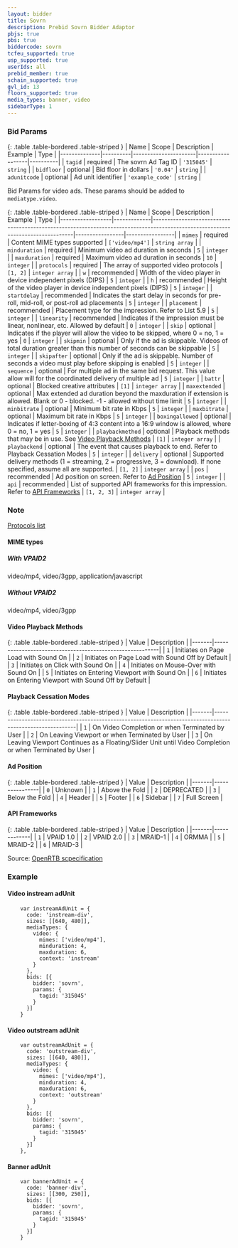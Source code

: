 ```yaml
---
layout: bidder
title: Sovrn
description: Prebid Sovrn Bidder Adaptor
pbjs: true
pbs: true
biddercode: sovrn
tcfeu_supported: true
usp_supported: true
userIds: all
prebid_member: true
schain_supported: true
gvl_id: 13
floors_supported: true
media_types: banner, video
sidebarType: 1
---
```


### Bid Params

{: .table .table-bordered .table-striped }
| Name         | Scope    | Description          | Example          | Type     |
|--------------|----------|----------------------|------------------|----------|
| `tagid`      | required | The sovrn Ad Tag ID  | `'315045'`       | `string` |
| `bidfloor`   | optional | Bid floor in dollars | `'0.04'`         | `string` |
| `adunitcode` | optional | Ad unit identifier   | `'example_code'` | `string` |

Bid Params for video ads. These params should be added to `mediatype.video`.

{: .table .table-bordered .table-striped }
| Name             | Scope       | Description                                                                                                                    | Example         | Type            |
|------------------|-------------|--------------------------------------------------------------------------------------------------------------------------------|-----------------|-----------------|
| `mimes`          | required    | Content MIME types supported                                                                                                   | `['video/mp4']` | `string array`  |
| `minduration`    | required    | Minimum video ad duration in seconds                                                                                           | `5`             | `integer`       |
| `maxduration`    | required    | Maximum video ad duration in seconds                                                                                           | `10`            | `integer`       |
| `protocols`      | required    | The array of supported video protocols                                                                                         | `[1, 2]`        | `integer array` |
| `w`              | recommended | Width of the video player in device independent pixels (DIPS)                                                                  | `5`             | `integer`       |
| `h`              | recommended | Height of the video player in device independent pixels (DIPS)                                                                 | `5`             | `integer`       |
| `startdelay`     | recommended | Indicates the start delay in seconds for pre-roll, mid-roll, or post-roll ad placements                                        | `5`             | `integer`       |
| `placement`      | recommended | Placement type for the impression. Refer to List 5.9                                                                           | `5`             | `integer`       |
| `linearity`      | recommended | Indicates if the impression must be linear, nonlinear, etc. Allowed by default                                                 | `0`             | `integer`       |
| `skip`           | optional    | Indicates if the player will allow the video to be skipped, where 0 = no, 1 = yes                                              | `0`             | `integer`       |
| `skipmin`        | optional    | Only if the ad is skippable. Videos of total duration greater than this number of seconds can be skippable                     | `5`             | `integer`       |
| `skipafter`      | optional    | Only if the ad is skippable. Number of seconds a video must play before skipping is enabled                                    | `5`             | `integer`       |
| `sequence`       | optional    | For multiple ad in the same bid request. This value allow will for the coordinated delivery of multiple ad                     | `5`             | `integer`       |
| `battr`          | optional    | Blocked creative attributes                                                                                                    | `[1]`           | `integer array` |
| `maxextended`    | optional    | Max extended ad duration beyond the maxduration if extension is allowed. Blank or 0 - blocked. -1 - allowed without time limit | `5`             | `integer`       |
| `minbitrate`     | optional    | Minimum bit rate in Kbps                                                                                                       | `5`             | `integer`       |
| `maxbitrate`     | optional    | Maximum bit rate in Kbps                                                                                                       | `5`             | `integer`       |
| `boxingallowed`  | optional    | Indicates if letter-boxing of 4:3 content into a 16:9 window is allowed, where 0 = no, 1 = yes                                 | `5`             | `integer`       |
| `playbackmethod` | optional    | Playback methods that may be in use. See [Video Playback Methods](#video-playback-methods)                                     | `[1]`           | `integer array` |
| `playbackend`    | optional    | The event that causes playback to end. Refer to Playback Cessation Modes                                                       | `5`             | `integer`       |
| `delivery`       | optional    | Supported delivery methods (1 = streaming, 2 = progressive, 3 = download). If none specified, assume all are supported.        | `[1, 2]`        | `integer array` |
| `pos`            | recommended | Ad position on screen. Refer to [Ad Position](#ad-position)                                                                    | `5`             | `integer`       |
| `api`            | recommended | List of supported API frameworks for this impression. Refer to [API Frameworks](#sovrn-api-frameworks)                               | `[1, 2, 3]`     | `integer array` |

### Note

[Protocols list](#epsilon-protocols)

#### MIME types

##### With VPAID2  

video/mp4,
video/3gpp,
application/javascript

##### Without VPAID2

video/mp4,
video/3gpp

#### Video Playback Methods

{: .table .table-bordered .table-striped }
| Value | Description                                              |
|-------|----------------------------------------------------------|
| `1`   | Initiates on Page Load with Sound On                     |
| `2`   | Initiates on Page Load with Sound Off by Default         |
| `3`   | Initiates on Click with Sound On                         |
| `4`   | Initiates on Mouse-Over with Sound On                    |
| `5`   | Initiates on Entering Viewport with Sound On             |
| `6`   | Initiates on Entering Viewport with Sound Off by Default |

#### Playback Cessation Modes

{: .table .table-bordered .table-striped }
| Value | Description                                                                                               |
|-------|-----------------------------------------------------------------------------------------------------------|
| `1`   | On Video Completion or when Terminated by User                                                            |
| `2`   | On Leaving Viewport or when Terminated by User                                                            |
| `3`   | On Leaving Viewport Continues as a Floating/Slider Unit until Video Completion or when Terminated by User |

#### Ad Position

{: .table .table-bordered .table-striped }
| Value | Description    |
|-------|----------------|
| `0`   | Unknown        |
| `1`   | Above the Fold |
| `2`   | DEPRECATED     |
| `3`   | Below the Fold |
| `4`   | Header         |
| `5`   | Footer         |
| `6`   | Sidebar        |
| `7`   | Full Screen    |

<a id="sovrn-api-frameworks"></a>

#### API Frameworks

{: .table .table-bordered .table-striped }
| Value | Description |
|-------|-------------|
| `1`   | VPAID 1.0   |
| `2`   | VPAID 2.0   |
| `3`   | MRAID-1     |
| `4`   | ORMMA       |
| `5`   | MRAID-2     |
| `6`   | MRAID-3     |

Source: [OpenRTB scpecification](https://www.iab.com/wp-content/uploads/2016/03/OpenRTB-API-Specification-Version-2-5-FINAL.pdf)

### Example

#### Video instream adUnit

```
    var instreamAdUnit = {
      code: 'instream-div',
      sizes: [[640, 480]],
      mediaTypes: {
        video: {
          mimes: ['video/mp4'],
          minduration: 4,
          maxduration: 6,
          context: 'instream'
        }
      },
      bids: [{
        bidder: 'sovrn',
        params: {
          tagid: '315045'
        }
      }]
    }
```

#### Video outstream adUnit

```
    var outstreamAdUnit = {
      code: 'outstream-div',
      sizes: [[640, 480]],
      mediaTypes: {
        video: {
          mimes: ['video/mp4'],
          minduration: 4,
          maxduration: 6,
          context: 'outstream'
        }
      },
      bids: [{
        bidder: 'sovrn',
        params: {
          tagid: '315045'
        }
      }]
    },
```

#### Banner adUnit

```
    var bannerAdUnit = {
      code: 'banner-div',
      sizes: [[300, 250]],
      bids: [{
        bidder: 'sovrn',
        params: {
          tagid: '315045'
        }
      }]
    }
```
